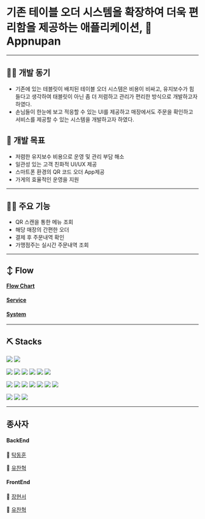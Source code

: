 # 기존 테이블 오더 시스템을 확장하여 더욱 편리함을 제공하는 애플리케이션, 📲 Appnupan
----
## 👨‍💻 개발 동기
- 기존에 있는 테블릿이 배치된 테이블 오더 시스템은 비용이 비싸고, 유지보수가 힘들다고 생각하여 태블릿이 아닌 좀 더 저렴하고 관리가 편리한 방식으로 개발하고자 하였다.
- 손님들이 한눈에 보고 적응할 수 있는 UI를 제공하고 매장에서도 주문을 확인하고 서비스를 제공할 수 있는 시스템을 개발하고자 하였다.

## 🎉 개발 목표
- 저렴한 유지보수 비용으로 운영 및 관리 부담 해소
- 일관성 있는 고객 친화적 UI/UX 제공
- 스마트폰 환경의 QR 코드 오더 App제공
- 가게의 효율적인 운영을 지원


----


## 🧑‍🔬 주요 기능
- QR 스캔을 통한 메뉴 조회
- 해당 매장의 간편한 오더
- 결제 후 주문내역 확인
- 가맹점주는 실시간 주문내역 조회


----
## ↕️ Flow
#### [Flow Chart]()


#### [Service]()


#### [System]()



----
## ⛏️ Stacks
<img src="https://img.shields.io/badge/Expo-000020?style=for-the-badge&logo=expo&logoColor=white"> <img src="https://img.shields.io/badge/Intelij-000000?style=for-the-badge&logo=intellijidea&logoColor=white"> 


<img src="https://img.shields.io/badge/react-61DAFB?style=for-the-badge&logo=react&logoColor=black"> <img src="https://img.shields.io/badge/node.js-339933?style=for-the-badge&logo=Node.js&logoColor=white"> <img src="https://img.shields.io/badge/css3-1572B6?style=for-the-badge&logo=css3&logoColor=white"> <img src="https://img.shields.io/badge/figma-F24E1E?style=for-the-badge&logo=css3&logoColor=white"> <img src="https://img.shields.io/badge/Amazon s3-569A31?style=for-the-badge&logo=amazons3&logoColor=white"> <img src="https://img.shields.io/badge/Amazon CloudFront-FF4F8B?style=for-the-badge&logo=amazoncloudwatch&logoColor=white"> 


<img src="https://img.shields.io/badge/mariaDB-003545?style=for-the-badge&logo=mariaDB&logoColor=white"> <img src="https://img.shields.io/badge/Amazon EC2-FF9900?style=for-the-badge&logo=amazonec2&logoColor=white"> <img src="https://img.shields.io/badge/Amazon RDS-527FFF?style=for-the-badge&logo=amazonrds&logoColor=white"> <img src="https://img.shields.io/badge/Flask-000000?style=for-the-badge&logo=flask&logoColor=white"> <img src="https://img.shields.io/badge/gunicorn-499848?style=for-the-badge&logo=gunicorn&logoColor=white"> <img src="https://img.shields.io/badge/NginX-009639?style=for-the-badge&logo=nginx&logoColor=black">  <img src="https://img.shields.io/badge/Python-3776AB?style=for-the-badge&logo=python&logoColor=black"> 


<img src="https://img.shields.io/badge/Github-181717?style=for-the-badge&logo=github&logoColor=white"> <img src="https://img.shields.io/badge/Notion-000000?style=for-the-badge&logo=notion&logoColor=white"> <img src="https://img.shields.io/badge/Discord-5865F2?style=for-the-badge&logo=discord&logoColor=white">

----
## 종사자
#### BackEnd
🦝 [탁동훈]()

🐸 [유찬혁]()
#### FrontEnd
🦁 [장현서]()

🐸 [유찬혁]()
